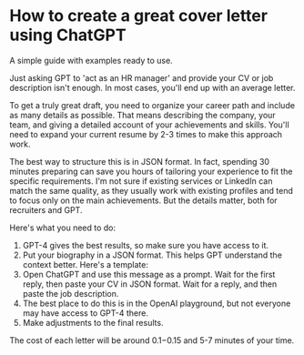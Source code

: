 # How to create a great cover letter using ChatGPT

A simple guide with examples ready to use.

Just asking GPT to 'act as an HR manager' and provide your CV or job description isn't enough. In most cases, you'll end up with an average letter.

To get a truly great draft, you need to organize your career path and include as many details as possible. That means describing the company, your team, and giving a detailed account of your achievements and skills. You'll need to expand your current resume by 2-3 times to make this approach work.

The best way to structure this is in JSON format. In fact, spending 30 minutes preparing can save you hours of tailoring your experience to fit the specific requirements. I'm not sure if existing services or LinkedIn can match the same quality, as they usually work with existing profiles and tend to focus only on the main achievements. But the details matter, both for recruiters and GPT.

Here's what you need to do:

1) GPT-4 gives the best results, so make sure you have access to it.
2) Put your biography in a JSON format. This helps GPT understand the context better. Here's a template:
3) Open ChatGPT and use this message as a prompt. Wait for the first reply, then paste your CV in JSON format. Wait for a reply, and then paste the job description.
4) The best place to do this is in the OpenAI playground, but not everyone may have access to GPT-4 there.
5) Make adjustments to the final results.

The cost of each letter will be around $0.1-$0.15 and 5-7 minutes of your time.
